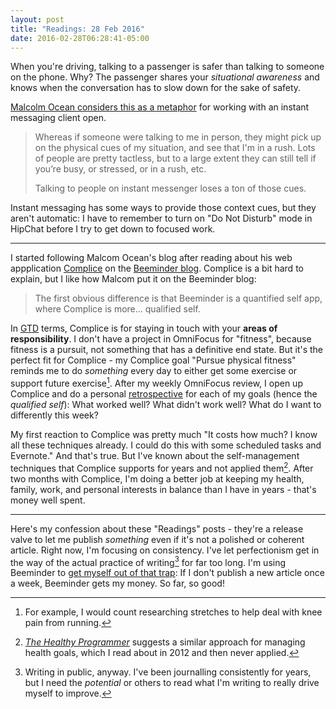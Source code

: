 ```yaml
---
layout: post
title: "Readings: 28 Feb 2016"
date: 2016-02-28T06:28:41-05:00
---
```


When you're driving, talking to a passenger is safer than talking to someone on the phone. Why? The passenger shares your _situational awareness_ and knows when the conversation has to slow down for the sake of safety.

[Malcolm Ocean considers this as a metaphor](http://malcolmocean.com/2016/02/phone-while-driving-metaphor/) for working with an instant messaging client open.

> Whereas if someone were talking to me in person, they might pick up on the physical cues of my situation, and see that I'm in a rush. Lots of people are pretty tactless, but to a large extent they can still tell if you’re busy, or stressed, or in a rush, etc.
> 
> Talking to people on instant messenger loses a ton of those cues.

Instant messaging has some ways to provide those context cues, but they aren't automatic: I have to remember to turn on "Do Not Disturb" mode in HipChat before I try to get down to focused work.

---- 

I started following Malcom Ocean's blog after reading about his web appplication [Complice](https://complice.co/?s) on the [Beeminder blog](http://blog.beeminder.com/complice/). Complice is a bit hard to explain, but I like how Malcom put it on the Beeminder blog:

> The first obvious difference is that Beeminder is a quantified self app, where Complice is more... qualified self.

In [GTD](http://www.amazon.com/Getting-Things-Done-Stress-Free-Productivity/dp/0143126563) terms, Complice is for staying in touch with your **areas of responsibility**. I don't have a project in OmniFocus for "fitness", because fitness is a pursuit, not something that has a definitive end state. But it's the perfect fit for Complice - my Complice goal "Pursue physical fitness" reminds me to do _something_ every day to either get some exercise or support future exercise[^1]. After my weekly OmniFocus review, I open up Complice and do a personal [retrospective](https://en.wikipedia.org/wiki/Retrospective#Software_development) for each of my goals (hence the _qualified self_): What worked well? What didn't work well? What do I want to differently this week?

My first reaction to Complice was pretty much "It costs how much? I know all these techniques already. I could do this with some scheduled tasks and Evernote." And that's true. But I've known about the self-management techniques that Complice supports for years and not applied them[^2]. After two months with Complice, I'm doing a better job at keeping my health, family, work, and personal interests in balance than I have in years - that's money well spent.

---- 

Here's my confession about these "Readings" posts - they're a release valve to let me publish _something_ even if it's not a polished or coherent article. Right now, I'm focusing on consistency. I've let perfectionism get in the way of the actual practice of writing[^3] for far too long. I'm using Beeminder to [get myself out of that trap](https://www.beeminder.com/dehowell/goals/write): If I don't publish a new article once a week, Beeminder gets my money. So far, so good!

[^1]: For example, I would count researching stretches to help deal with knee pain from running.

[^2]: [_The Healthy Programmer_](http://healthyprog.com) suggests a similar approach for managing health goals, which I read about in 2012 and then never applied.

[^3]: Writing in public, anyway. I've been journalling consistently for years, but I need the _potential_ or others to read what I'm writing to really drive myself to improve.
